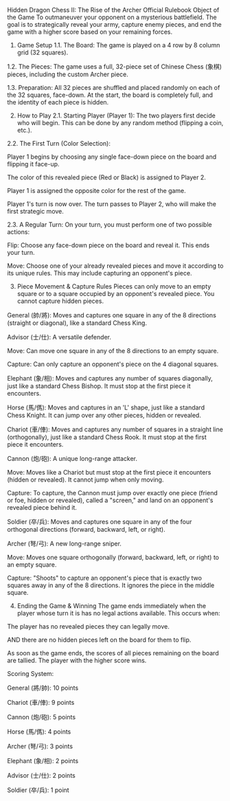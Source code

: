 Hidden Dragon Chess II: The Rise of the Archer
Official Rulebook
Object of the Game
To outmaneuver your opponent on a mysterious battlefield. The goal is to strategically reveal your army, capture enemy pieces, and end the game with a higher score based on your remaining forces.

1. Game Setup
1.1. The Board: The game is played on a 4 row by 8 column grid (32 squares).

1.2. The Pieces: The game uses a full, 32-piece set of Chinese Chess (象棋) pieces, including the custom Archer piece.

1.3. Preparation: All 32 pieces are shuffled and placed randomly on each of the 32 squares, face-down. At the start, the board is completely full, and the identity of each piece is hidden.

2. How to Play
2.1. Starting Player (Player 1): The two players first decide who will begin. This can be done by any random method (flipping a coin, etc.).

2.2. The First Turn (Color Selection):

Player 1 begins by choosing any single face-down piece on the board and flipping it face-up.

The color of this revealed piece (Red or Black) is assigned to Player 2.

Player 1 is assigned the opposite color for the rest of the game.

Player 1's turn is now over. The turn passes to Player 2, who will make the first strategic move.

2.3. A Regular Turn:
On your turn, you must perform one of two possible actions:

Flip: Choose any face-down piece on the board and reveal it. This ends your turn.

Move: Choose one of your already revealed pieces and move it according to its unique rules. This may include capturing an opponent's piece.

3. Piece Movement & Capture Rules
Pieces can only move to an empty square or to a square occupied by an opponent's revealed piece. You cannot capture hidden pieces.

General (帥/將): Moves and captures one square in any of the 8 directions (straight or diagonal), like a standard Chess King.

Advisor (士/仕): A versatile defender.

Move: Can move one square in any of the 8 directions to an empty square.

Capture: Can only capture an opponent's piece on the 4 diagonal squares.

Elephant (象/相): Moves and captures any number of squares diagonally, just like a standard Chess Bishop. It must stop at the first piece it encounters.

Horse (馬/傌): Moves and captures in an 'L' shape, just like a standard Chess Knight. It can jump over any other pieces, hidden or revealed.

Chariot (車/俥): Moves and captures any number of squares in a straight line (orthogonally), just like a standard Chess Rook. It must stop at the first piece it encounters.

Cannon (炮/砲): A unique long-range attacker.

Move: Moves like a Chariot but must stop at the first piece it encounters (hidden or revealed). It cannot jump when only moving.

Capture: To capture, the Cannon must jump over exactly one piece (friend or foe, hidden or revealed), called a "screen," and land on an opponent's revealed piece behind it.

Soldier (卒/兵): Moves and captures one square in any of the four orthogonal directions (forward, backward, left, or right).

Archer (弩/弓): A new long-range sniper.

Move: Moves one square orthogonally (forward, backward, left, or right) to an empty square.

Capture: "Shoots" to capture an opponent's piece that is exactly two squares away in any of the 8 directions. It ignores the piece in the middle square.

4. Ending the Game & Winning
The game ends immediately when the player whose turn it is has no legal actions available. This occurs when:

The player has no revealed pieces they can legally move.

AND there are no hidden pieces left on the board for them to flip.

As soon as the game ends, the scores of all pieces remaining on the board are tallied. The player with the higher score wins.

Scoring System:

General (將/帥): 10 points

Chariot (車/俥): 9 points

Cannon (炮/砲): 5 points

Horse (馬/傌): 4 points

Archer (弩/弓): 3 points

Elephant (象/相): 2 points

Advisor (士/仕): 2 points

Soldier (卒/兵): 1 point
